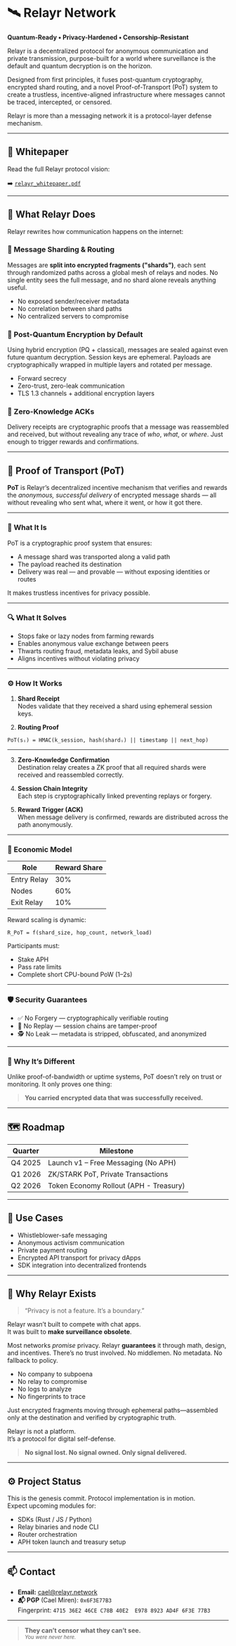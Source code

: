 # 🛰️ Relayr Network

**Quantum-Ready • Privacy-Hardened • Censorship-Resistant**

Relayr is a decentralized protocol for anonymous communication and private transmission, purpose-built for a world where surveillance is the default and quantum decryption is on the horizon.

Designed from first principles, it fuses post-quantum cryptography, encrypted shard routing, and a novel Proof-of-Transport (PoT) system to create a trustless, incentive-aligned infrastructure where messages cannot be traced, intercepted, or censored.

Relayr is more than a messaging network it is a protocol-layer defense mechanism.

---

## 📖 Whitepaper

Read the full Relayr protocol vision:

➡️ [`relayr_whitepaper.pdf`](./relayr_whitepaper.pdf)

---

## 🧠 What Relayr Does

Relayr rewrites how communication happens on the internet:

### 🧩 Message Sharding & Routing

Messages are **split into encrypted fragments ("shards")**, each sent through randomized paths across a global mesh of relays and nodes. No single entity sees the full message, and no shard alone reveals anything useful.

- No exposed sender/receiver metadata  
- No correlation between shard paths  
- No centralized servers to compromise

### 🔐 Post-Quantum Encryption by Default

Using hybrid encryption (PQ + classical), messages are sealed against even future quantum decryption. Session keys are ephemeral. Payloads are cryptographically wrapped in multiple layers and rotated per message.

- Forward secrecy  
- Zero-trust, zero-leak communication  
- TLS 1.3 channels + additional encryption layers

### 🧾 Zero-Knowledge ACKs

Delivery receipts are cryptographic proofs that a message was reassembled and received, but without revealing any trace of *who*, *what*, or *where*. Just enough to trigger rewards and confirmations.

---

## 💸 Proof of Transport (PoT)

**PoT** is Relayr’s decentralized incentive mechanism that verifies and rewards the *anonymous, successful delivery* of encrypted message shards — all without revealing who sent what, where it went, or how it got there.

---

### 🧠 What It Is

PoT is a cryptographic proof system that ensures:

- A message shard was transported along a valid path  
- The payload reached its destination  
- Delivery was real — and provable — without exposing identities or routes

It makes trustless incentives for privacy possible.

---

### 🔍 What It Solves

- Stops fake or lazy nodes from farming rewards  
- Enables anonymous value exchange between peers  
- Thwarts routing fraud, metadata leaks, and Sybil abuse  
- Aligns incentives without violating privacy

---

### ⚙️ How It Works

1. **Shard Receipt**  
   Nodes validate that they received a shard using ephemeral session keys.

2. **Routing Proof**  

```
PoT(sᵢ) = HMAC(k_session, hash(shardᵢ) || timestamp || next_hop)
```
---


3. **Zero-Knowledge Confirmation**  
Destination relay creates a ZK proof that all required shards were received and reassembled correctly.

4. **Session Chain Integrity**  
Each step is cryptographically linked preventing replays or forgery.

5. **Reward Trigger (ACK)**  
When message delivery is confirmed, rewards are distributed across the path anonymously.

---

### 🧮 Economic Model

| Role         | Reward Share |
|--------------|--------------|
| Entry Relay  | 30%          |
| Nodes        | 60%          |
| Exit Relay   | 10%          |

Reward scaling is dynamic:
```
R_PoT = f(shard_size, hop_count, network_load)
```

Participants must:

- Stake APH  
- Pass rate limits  
- Complete short CPU-bound PoW (1–2s)

---

### 🛡 Security Guarantees

- ✅ No Forgery — cryptographically verifiable routing  
- 🔄 No Replay — session chains are tamper-proof  
- 🕵️ No Leak — metadata is stripped, obfuscated, and anonymized

---

### 🧩 Why It’s Different

Unlike proof-of-bandwidth or uptime systems, PoT doesn’t rely on trust or monitoring. It only proves one thing:
  
>**You carried encrypted data that was successfully received.**



---

## 🗺 Roadmap

| Quarter   | Milestone                              |
|-----------|-----------------------------------------|
| Q4 2025   | Launch v1 – Free Messaging (No APH)   |
| Q1 2026   | ZK/STARK PoT, Private Transactions      |
| Q2 2026   | Token Economy Rollout (APH - Treasury)             |

---

## 🔭 Use Cases

- Whistleblower-safe messaging  
- Anonymous activism communication  
- Private payment routing  
- Encrypted API transport for privacy dApps  
- SDK integration into decentralized frontends

---

## 🧬 Why Relayr Exists

> “Privacy is not a feature. It’s a boundary.”

Relayr wasn’t built to compete with chat apps.  
It was built to **make surveillance obsolete**.

Most networks *promise* privacy. Relayr **guarantees** it through math, design, and incentives. There’s no trust involved. No middlemen. No metadata. No fallback to policy.

- No company to subpoena  
- No relay to compromise  
- No logs to analyze  
- No fingerprints to trace

Just encrypted fragments moving through ephemeral paths—assembled only at the destination and verified by cryptographic truth.

Relayr is not a platform.  
It’s a protocol for digital self-defense.

>**No signal lost. No signal owned. Only signal delivered.**


---

## ⚙️ Project Status

This is the genesis commit. Protocol implementation is in motion.  
Expect upcoming modules for:

- SDKs (Rust / JS / Python)  
- Relay binaries and node CLI  
- Router orchestration  
- APH token launch and treasury setup

---

## 📫 Contact

- **Email:** cael@relayr.network  
- **📬 PGP** (Cael Miren): `0x6F3E77B3`  
Fingerprint: `4715 36E2 46CE C78B 40E2  E978 8923 AD4F 6F3E 77B3`


---

> **They can’t censor what they can’t see.**  
<small>*You were never here.*</small>
